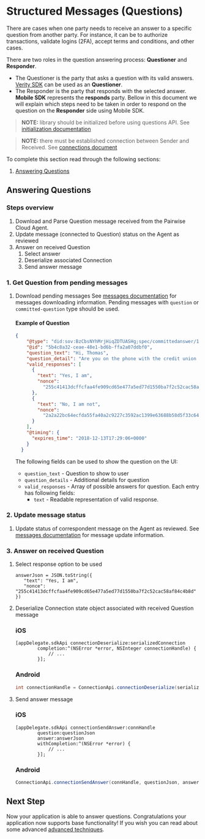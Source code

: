 # Structured Messages (Questions)

There are cases when one party needs to receive an answer to a specific question from another party.
For instance, it can be to authorize transactions, validate logins (2FA), accept terms and conditions, and other cases.

There are two roles in the question answering process: **Questioner** and **Responder**.
* The Questioner is the party that asks a question with its valid answers. [Verity SDK](https://github.com/evernym/verity-sdk) can be used as an **Questioner**.
* The Responder is the party that responds with the selected answer. **Mobile SDK** represents the **responds** party. Bellow in this document we will explain which steps need to be taken in order to respond on the question on the **Responder** side using Mobile SDK.

> **NOTE:** library should be initialized before using questions API. See [initialization documentation](3.Initialization.md)

> **NOTE:** there must be established connection between Sender and Received. See [connections document](5.Connections.md)

To complete this section read through the following sections:

1. [Answering Questions](#answering-questions)

## Answering Questions

### Steps overview

1. Download and Parse Question message received from the Pairwise Cloud Agent.
1. Update message (connected to Question) status on the Agent as reviewed
1. Answer on received Question
   1. Select answer
   1. Deserialize associated Connection
   1. Send answer message

### 1. Get Question from pending messages

1. Download pending messages
   See [messages documentation](4.MessagesFlow.md) for messages downloading information. Pending messages with `question` or `committed-question` type should be used.

   #### Example of Question

    ```json
    {
        "@type": "did:sov:BzCbsNYhMrjHiqZDTUASHg;spec/committedanswer/1.0/question",
        "@id": "5b4c8a32-ceae-48e1-bd6b-ffa2a07ddbf0",
        "question_text": "Hi, Thomas",
        "question_detail": "Are you on the phone with the credit union right now about transferring $100.00?",
        "valid_responses": [
          {
            "text": "Yes, I am",
            "nonce":
              "255c41413dcffcfaa4fe909cd65e477a5ed77d1550ba7f2c52cac58af84c4b8d"
          },
          {
            "text": "No, I am not",
            "nonce":
              "2a2a22bc64ecfda55fa40a2c9227c3592ac1399e63688b58d5f33c64b4326f77"
          }
        ],
        "@timing": {
          "expires_time": "2018-12-13T17:29:06+0000"
        }
      }
    ```

   The following fields can be used to show the question on the UI:
   * `question_text` - Question to show to user
   * `question_details` - Additional details for question
   * `valid_responses` - Array of possible answers for question. Each entry has following fields:
      * `text` - Readable representation of valid response.

### 2. Update message status

1. Update status of correspondent message on the Agent as reviewed. See [messages documentation](4.MessagesFlow.md) for message update information.

### 3. Answer on received Question

1. Select response option to be used

   ```
   answerJson = JSON.toString({
      "text": "Yes, I am",
      "nonce": "255c41413dcffcfaa4fe909cd65e477a5ed77d1550ba7f2c52cac58af84c4b8d"
   })
   ```

1. Deserialize Connection state object associated with received Question message

    ### iOS
    ```objC
    [appDelegate.sdkApi connectionDeserialize:serializedConnection
            completion:^(NSError *error, NSInteger connectionHandle) {
                // ...
            }];
    ```
    
    ### Android
    ```java
    int connectionHandle = ConnectionApi.connectionDeserialize(serializedConnection).get();
    ```

1. Send answer message

    ### iOS
    ```objC
    [appDelegate.sdkApi connectionSendAnswer:connHandle
            question:questionJson
            answer:answerJson
            withCompletion:^(NSError *error) {
                // ...
            }];
    ```
    
    ### Android
    ```java 
    ConnectionApi.connectionSendAnswer(connHandle, questionJson, answerJson).get();
    ```

## Next Step

Now your application is able to answer questions. Congratulations your application now supports base functionality! 
If you wish you can read about some advanced [advanced techniques](./Advanced.md).
